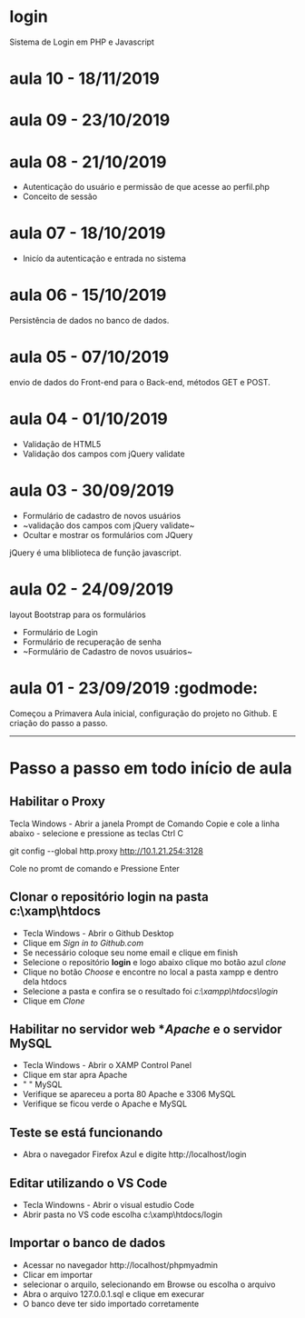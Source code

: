 # login
Sistema de Login em PHP e Javascript

# aula 10 - 18/11/2019

# aula 09 - 23/10/2019

# aula 08 - 21/10/2019 
- Autenticação do usuário e permissão de que acesse ao perfil.php
- Conceito de sessão

# aula 07 - 18/10/2019 
- Inicío da autenticação e entrada no sistema

# aula 06 - 15/10/2019 
Persistência de dados no banco de dados.

# aula 05 - 07/10/2019
envio de dados do Front-end para o Back-end,
métodos GET e POST.

# aula 04 - 01/10/2019
- Validação de HTML5
- Validação dos campos com jQuery validate

# aula 03 - 30/09/2019
- Formulário de cadastro de novos usuários 
- ~validação dos campos com jQuery validate~
- Ocultar e mostrar os formulários com JQuery

jQuery é uma bliblioteca de função javascript. 


# aula 02 - 24/09/2019
layout Bootstrap para os formulários
- Formulário de Login
- Formulário de recuperação de senha
- ~Formulário de Cadastro de novos usuários~


# aula 01 - 23/09/2019 :godmode:
Começou a Primavera 
Aula inicial, configuração do projeto no Github.
E criação do passo a passo.

---
# Passo a passo em todo início de aula 

## Habilitar o Proxy
Tecla Windows - Abrir a janela Prompt de Comando
Copie e cole a linha abaixo - selecione e pressione as teclas Ctrl C

git config --global http.proxy http://10.1.21.254:3128

Cole no promt de comando e 
Pressione Enter

## Clonar o repositório **login** na pasta **c:\xamp\htdocs**
 - Tecla Windows - Abrir o Github Desktop
 - Clique em *Sign in to Github.com*
 - Se necessário coloque seu nome  email e clique em finish
 - Selecione o repositório **login** e logo abaixo clique mo botão azul *clone*
 - Clique no botão *Choose* e encontre no local a pasta xampp e dentro dela htdocs
 - Selecione a pasta e confira se o resultado foi *c:\xampp\htdocs\login*
 - Clique em *Clone*
 
 ## Habilitar no servidor web **Apache* e o servidor **MySQL**
 - Tecla Windows - Abrir o XAMP Control Panel
 - Clique em star apra Apache
 - "                 " MySQL
 - Verifique se apareceu a porta 80 Apache e 3306 MySQL
 - Verifique se ficou verde o Apache e MySQL
 
 ## Teste se está funcionando 
 - Abra o navegador Firefox Azul e digite http://localhost/login
 
 ## Editar utilizando o VS Code 
 - Tecla Windowns - Abrir o visual estudio Code 
 - Abrir pasta no VS code escolha c:\xamp\htdocs/login
 
## Importar o banco de dados 
- Acessar no navegador http://localhost/phpmyadmin
- Clicar em importar 
- selecionar o arquilo, selecionando em Browse ou escolha o arquivo
- Abra o arquivo 127.0.0.1.sql e clique em execurar
- O banco deve ter sido importado corretamente
